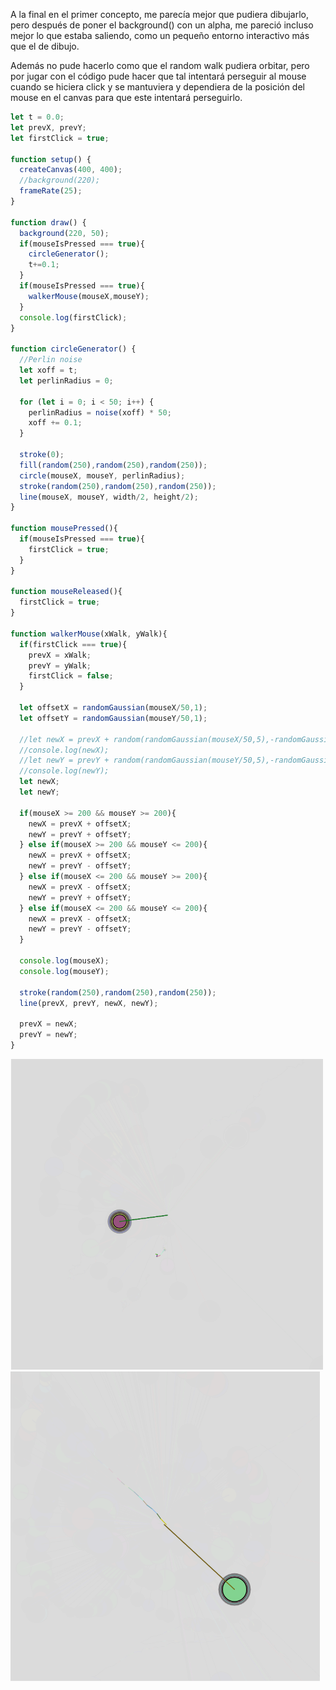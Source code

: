 A la final en el primer concepto, me parecía mejor que pudiera dibujarlo, pero después de poner el background() con un alpha, me pareció incluso mejor lo que estaba saliendo, como un pequeño entorno interactivo más que el de dibujo.

Además no pude hacerlo como que el random walk pudiera orbitar, pero por jugar con el código pude hacer que tal intentará perseguir al mouse cuando se hiciera click y se mantuviera y dependiera de la posición del mouse en el canvas para que este intentará perseguirlo.

```js
let t = 0.0;
let prevX, prevY;
let firstClick = true;

function setup() {
  createCanvas(400, 400);
  //background(220);
  frameRate(25);
}

function draw() {
  background(220, 50);
  if(mouseIsPressed === true){
    circleGenerator();
    t+=0.1;
  }
  if(mouseIsPressed === true){
    walkerMouse(mouseX,mouseY);
  }
  console.log(firstClick);
}

function circleGenerator() {
  //Perlin noise
  let xoff = t;
  let perlinRadius = 0;

  for (let i = 0; i < 50; i++) {
    perlinRadius = noise(xoff) * 50;
    xoff += 0.1;
  }
  
  stroke(0);
  fill(random(250),random(250),random(250));
  circle(mouseX, mouseY, perlinRadius);
  stroke(random(250),random(250),random(250));
  line(mouseX, mouseY, width/2, height/2);
}

function mousePressed(){
  if(mouseIsPressed === true){
    firstClick = true;
  }
}

function mouseReleased(){
  firstClick = true;
}

function walkerMouse(xWalk, yWalk){
  if(firstClick === true){
    prevX = xWalk;
    prevY = yWalk;
    firstClick = false;
  }
  
  let offsetX = randomGaussian(mouseX/50,1);
  let offsetY = randomGaussian(mouseY/50,1);
  
  //let newX = prevX + random(randomGaussian(mouseX/50,5),-randomGaussian(mouseY/50,5));
  //console.log(newX);
  //let newY = prevY + random(randomGaussian(mouseY/50,5),-randomGaussian(mouseX/50,0.1));
  //console.log(newY);
  let newX;
  let newY;
  
  if(mouseX >= 200 && mouseY >= 200){
    newX = prevX + offsetX;
    newY = prevY + offsetY;
  } else if(mouseX >= 200 && mouseY <= 200){
    newX = prevX + offsetX;
    newY = prevY - offsetY;
  } else if(mouseX <= 200 && mouseY >= 200){
    newX = prevX - offsetX;
    newY = prevY + offsetY;
  } else if(mouseX <= 200 && mouseY <= 200){
    newX = prevX - offsetX;
    newY = prevY - offsetY;
  }
  
  console.log(mouseX);
  console.log(mouseY);
  
  stroke(random(250),random(250),random(250));
  line(prevX, prevY, newX, newY);
  
  prevX = newX;
  prevY = newY;
}
```

![Capture](../../../../assets/something-unit1-1.png)
![Capture2](../../../../assets/something-unit1-2.png)
